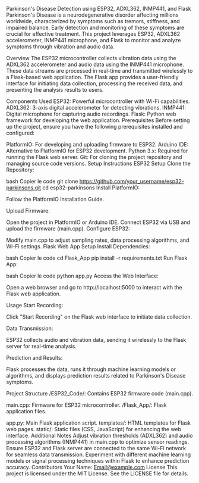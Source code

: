 Parkinson's Disease Detection using ESP32, ADXL362, INMP441, and Flask
Parkinson's Disease is a neurodegenerative disorder affecting millions worldwide, characterized by symptoms such as tremors, stiffness, and impaired balance. Early detection and monitoring of these symptoms are crucial for effective treatment. This project leverages ESP32, ADXL362 accelerometer, INMP441 microphone, and Flask to monitor and analyze symptoms through vibration and audio data.

Overview
The ESP32 microcontroller collects vibration data using the ADXL362 accelerometer and audio data using the INMP441 microphone. These data streams are processed in real-time and transmitted wirelessly to a Flask-based web application. The Flask app provides a user-friendly interface for initiating data collection, processing the received data, and presenting the analysis results to users.

Components Used
ESP32: Powerful microcontroller with Wi-Fi capabilities.
ADXL362: 3-axis digital accelerometer for detecting vibrations.
INMP441: Digital microphone for capturing audio recordings.
Flask: Python web framework for developing the web application.
Prerequisites
Before setting up the project, ensure you have the following prerequisites installed and configured:

PlatformIO: For developing and uploading firmware to ESP32.
Arduino IDE: Alternative to PlatformIO for ESP32 development.
Python 3.x: Required for running the Flask web server.
Git: For cloning the project repository and managing source code versions.
Setup Instructions
ESP32 Setup
Clone the Repository:

bash
Copier le code
git clone https://github.com/your_username/esp32-parkinsons.git
cd esp32-parkinsons
Install PlatformIO:

Follow the PlatformIO Installation Guide.

Upload Firmware:

Open the project in PlatformIO or Arduino IDE.
Connect ESP32 via USB and upload the firmware (main.cpp).
Configure ESP32:

Modify main.cpp to adjust sampling rates, data processing algorithms, and Wi-Fi settings.
Flask Web App Setup
Install Dependencies:

bash
Copier le code
cd Flask_App
pip install -r requirements.txt
Run Flask App:

bash
Copier le code
python app.py
Access the Web Interface:

Open a web browser and go to http://localhost:5000 to interact with the Flask web application.

Usage
Start Recording:

Click "Start Recording" on the Flask web interface to initiate data collection.

Data Transmission:

ESP32 collects audio and vibration data, sending it wirelessly to the Flask server for real-time analysis.

Prediction and Results:

Flask processes the data, runs it through machine learning models or algorithms, and displays prediction results related to Parkinson's Disease symptoms.

Project Structure
/ESP32_Code/: Contains ESP32 firmware code (main.cpp).

main.cpp: Firmware for ESP32 microcontroller.
/Flask_App/: Flask application files.

app.py: Main Flask application script.
templates/: HTML templates for Flask web pages.
static/: Static files (CSS, JavaScript) for enhancing the web interface.
Additional Notes
Adjust vibration thresholds (ADXL362) and audio processing algorithms (INMP441) in main.cpp to optimize sensor readings.
Ensure ESP32 and Flask server are connected to the same Wi-Fi network for seamless data transmission.
Experiment with different machine learning models or signal processing techniques within Flask to enhance prediction accuracy.
Contributors
Your Name: Email@example.com
License
This project is licensed under the MIT License. See the LICENSE file for details.
